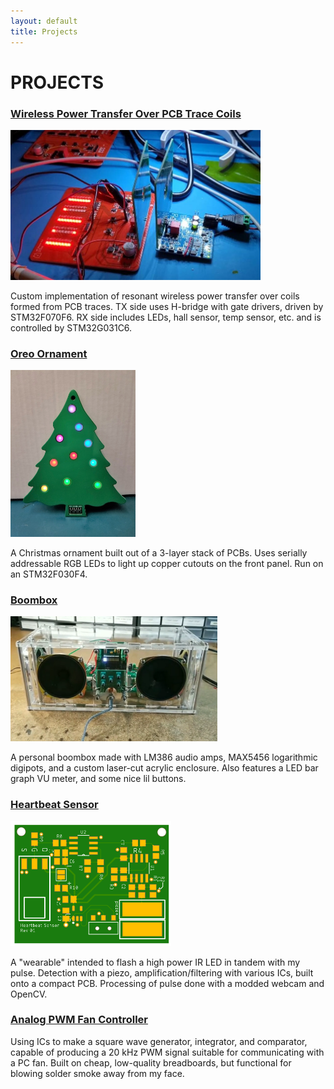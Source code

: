 ```yaml
---
layout: default
title: Projects
---
```


# PROJECTS

### [Wireless Power Transfer Over PCB Trace Coils](/projects/WPT/)

<img src="../assets/WPT_thumbnail.jpg" alt="picture of the finished assembly, with LEDs operating" width="400">

Custom implementation of resonant wireless power transfer over coils formed from PCB traces. TX side uses H-bridge with gate drivers, driven by STM32F070F6. RX side includes LEDs, hall sensor, temp sensor, etc. and is controlled by STM32G031C6.

### [Oreo Ornament](/projects/tree/)

<img src="../assets/final_still.jpg" alt="picture of the finished ornament" width="200">

A Christmas ornament built out of a 3-layer stack of PCBs. Uses serially addressable RGB LEDs to light up copper cutouts on the front panel. Run on an STM32F030F4.

### [Boombox](/projects/boombox/)

<img src="../assets/boombox_still.PNG" alt="picture of the finished boombox" height="200">

A personal boombox made with LM386 audio amps, MAX5456 logarithmic digipots, and a custom laser-cut acrylic enclosure. Also features a LED bar graph VU meter, and some nice lil buttons.

### [Heartbeat Sensor](/projects/hrsense/)

<img src="../assets/HeartbeatSensor.png" alt="picture of the laid out board" height="200">

A "wearable" intended to flash a high power IR LED in tandem with my pulse. Detection with a piezo, amplification/filtering with various ICs, built onto a compact PCB. Processing of pulse done with a modded webcam and OpenCV.

### [Analog PWM Fan Controller](/projects/analog-PWM-gen/)

Using ICs to make a square wave generator, integrator, and comparator, capable of producing a 20 kHz PWM signal suitable for communicating with a PC fan. Built on cheap, low-quality breadboards, but functional for blowing solder smoke away from my face.
